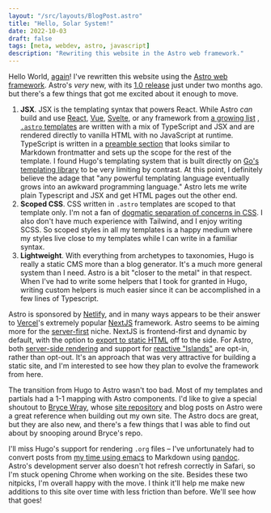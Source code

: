 ```yaml
---
layout: "/src/layouts/BlogPost.astro"
title: "Hello, Solar System!"
date: 2022-10-03
draft: false
tags: [meta, webdev, astro, javascript]
description: "Rewriting this website in the Astro web framework."
---
```


Hello World, [again](/blog/2020/02/my-first-post)! I've rewritten this website using the [Astro web framework](https://astro.build). Astro's _very_ new, with its [1.0 release](https://astro.build/blog/astro-1/) just under two months ago. but there's a few things that got me excited about it enough to move.

1. **JSX**. JSX is the templating syntax that powers React. While Astro _can_ build and use [React](https://docs.astro.build/en/guides/integrations-guide/react/), [Vue](https://docs.astro.build/en/guides/integrations-guide/vue/), [Svelte](https://docs.astro.build/en/guides/integrations-guide/svelte/), or any framework from [a growing list](https://docs.astro.build/en/core-concepts/framework-components/) , [`.astro` templates](https://docs.astro.build/en/core-concepts/astro-components/) are written with a mix of TypeScript and JSX and are rendered directly to vanilla HTML with no JavaScript at runtime. TypeScript is written in a [preamble section](https://docs.astro.build/en/core-concepts/astro-components/#the-component-script) that looks similar to Markdown frontmatter and sets up the scope for the rest of the template. I found Hugo's templating system that is built directly on [Go's templating library](https://pkg.go.dev/text/template) to be very limiting by contrast. At this point, I definitely believe the adage that "any powerful templating language eventually grows into an awkward programming language." Astro lets me write plain Typescript and JSX and get HTML pages out the other end.
2. **Scoped CSS**. CSS written in `.astro` templates are scoped to that template only. I'm not a fan of [dogmatic separation of concerns in CSS](https://adamwathan.me/css-utility-classes-and-separation-of-concerns/). I also don't have much experience with Tailwind, and I enjoy writing SCSS. So scoped styles in all my templates is a happy medium where my styles live close to my templates while I can write in a familiar syntax.
3. **Lightweight**. With everything from archetypes to taxonomies, Hugo is really a static CMS more than a blog generator. It's a much more general system than I need. Astro is a bit "closer to the metal" in that respect. When I've had to write some helpers that I took for granted in Hugo, writing custom helpers is much easier since it can be accomplished in a few lines of Typescript.

<!--more-->

Astro is sponsored by [Netlify](https://www.netlify.com/), and in many ways appears to be their answer to [Vercel](https://vercel.com/solutions/nextjs)'s extremely popular [NextJS](https://nextjs.org/) framework. Astro seems to be aiming more for the [server-first](https://docs.astro.build/en/concepts/why-astro/#server-first) niche. NextJS is frontend-first and dynamic by default, with the option to [export to static HTML](https://nextjs.org/docs/advanced-features/static-html-export) off to the side. For Astro, both [server-side rendering](https://docs.astro.build/en/guides/server-side-rendering/) and support for [reactive "Islands"](https://docs.astro.build/en/concepts/islands/) are opt-in, rather than opt-out. It's an approach that was very attractive for building a static site, and I'm interested to see how they plan to evolve the framework from here.

The transition from Hugo to Astro wasn't too bad. Most of my templates and partials had a 1-1 mapping with Astro components. I'd like to give a special shoutout to [Bryce Wray](https://www.brycewray.com), whose [site repository](https://github.com/brycewray/astro-site) and blog posts on Astro were a great reference when building out my own site. The Astro docs are great, but they are also new, and there's a few things that I was able to find out about by snooping around Bryce's repo.

I'll miss Hugo's support for rendering `.org` files – I've unfortunately had to convert posts from [my time using emacs](/blog/2020/03/switching-to-emacs) to Markdown using [pandoc](https://pandoc.org). Astro's development server also doesn't hot refresh correctly in Safari, so I'm stuck opening Chrome when working on the site. Besides these two nitpicks, I'm overall happy with the move. I think it'll help me make new additions to this site over time with less friction than before. We'll see how that goes!

